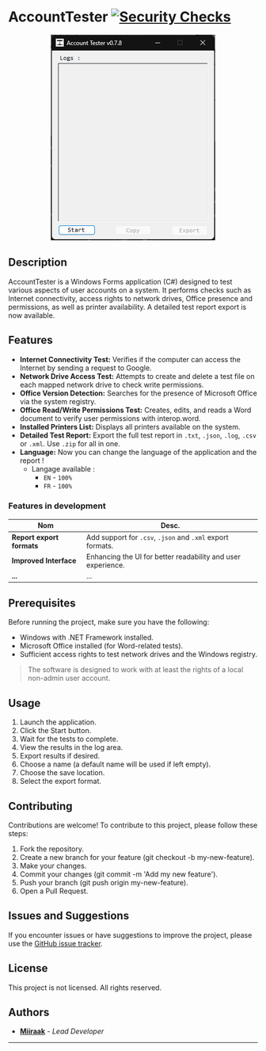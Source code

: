# AccountTester [![Security Checks](https://github.com/Miiraak/Account-Tester/actions/workflows/security-checks.yml/badge.svg)](https://github.com/Miiraak/Account-Tester/actions/workflows/security-checks.yml)
<p align="center">
    <img src=".github/App.gif">
  
## Description
AccountTester is a Windows Forms application (C#) designed to test various aspects of user accounts on a system. It performs checks such as Internet connectivity, access rights to network drives, Office presence and permissions, as well as printer availability. A detailed test report export is now available.

## Features
- **Internet Connectivity Test:** Verifies if the computer can access the Internet by sending a request to Google.
- **Network Drive Access Test:** Attempts to create and delete a test file on each mapped network drive to check write permissions.
- **Office Version Detection:** Searches for the presence of Microsoft Office via the system registry.
- **Office Read/Write Permissions Test:** Creates, edits, and reads a Word document to verify user permissions with interop.word.
- **Installed Printers List:** Displays all printers available on the system.
- **Detailed Test Report:** Export the full test report in `.txt`, `.json`, `.log`, `.csv` or `.xml`. Use `.zip` for all in one.
- **Language:** Now you can change the language of the application and the report ! 
    - Langage available :
        - `EN` - `100%`
        - `FR` - `100%`

### Features in development
| Nom | Desc. |
|---|---|
| **Report export formats** | Add support for `.csv`, `.json` and `.xml` export formats. | 
| **Improved Interface** | 	Enhancing the UI for better readability and user experience. |
| **...** | ... |

## Prerequisites
Before running the project, make sure you have the following:

- Windows with .NET Framework installed.
- Microsoft Office installed (for Word-related tests).
- Sufficient access rights to test network drives and the Windows registry.
> The software is designed to work with at least the rights of a local non-admin user account.

## Usage
1. Launch the application.
2. Click the Start button.
3. Wait for the tests to complete.
4. View the results in the log area.
5. Export results if desired.
6. Choose a name (a default name will be used if left empty).
7. Choose the save location.
8. Select the export format.

## Contributing
Contributions are welcome! To contribute to this project, please follow these steps:

1. Fork the repository.
2. Create a new branch for your feature (git checkout -b my-new-feature).
3. Make your changes.
4. Commit your changes (git commit -m 'Add my new feature').
5. Push your branch (git push origin my-new-feature).
6. Open a Pull Request.

## Issues and Suggestions
If you encounter issues or have suggestions to improve the project, please use the [GitHub issue tracker](https://github.com/Miiraak/Account-Tester/issues).

## License
This project is not licensed. All rights reserved.

## Authors
- [**Miiraak**](https://github.com/miiraak) - *Lead Developer*

---
